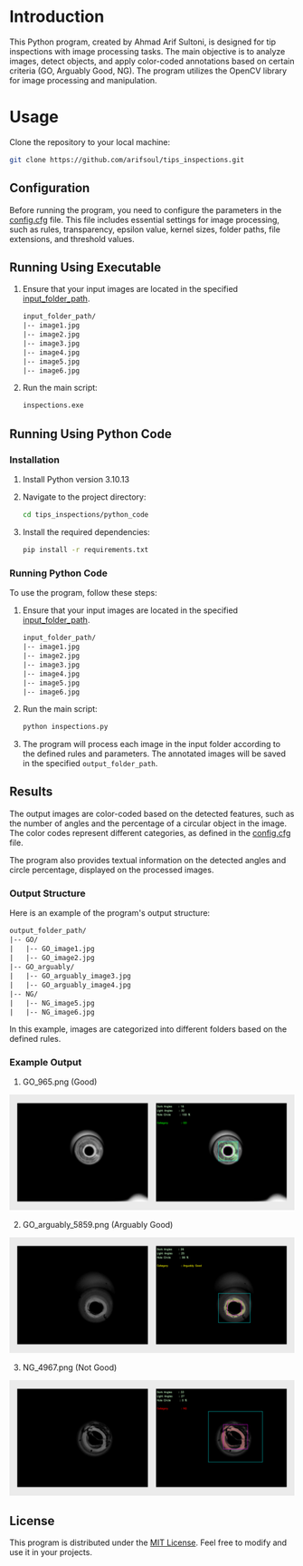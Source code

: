 # Introduction

This Python program, created by Ahmad Arif Sultoni, is designed for tip inspections with image processing tasks. The main objective is to analyze images, detect objects, and apply color-coded annotations based on certain criteria (GO, Arguably Good, NG). The program utilizes the OpenCV library for image processing and manipulation.

# Usage

Clone the repository to your local machine:

   ```bash
   git clone https://github.com/arifsoul/tips_inspections.git
   ```

## Configuration

Before running the program, you need to configure the parameters in the [config.cfg](config.cfg) file. This file includes essential settings for image processing, such as rules, transparency, epsilon value, kernel sizes, folder paths, file extensions, and threshold values.

## Running Using Executable

1. Ensure that your input images are located in the specified [input_folder_path](test%20set).

   ```
   input_folder_path/
   |-- image1.jpg
   |-- image2.jpg
   |-- image3.jpg
   |-- image4.jpg
   |-- image5.jpg
   |-- image6.jpg
   ```

2. Run the main script:

   ```bash
   inspections.exe
   ```


## Running Using Python Code

### Installation

1. Install Python version 3.10.13
   
2. Navigate to the project directory:

   ```bash
   cd tips_inspections/python_code
   ```

3. Install the required dependencies:

   ```bash
   pip install -r requirements.txt
   ```

### Running Python Code

To use the program, follow these steps:

1. Ensure that your input images are located in the specified [input_folder_path](test%20set).

   ```
   input_folder_path/
   |-- image1.jpg
   |-- image2.jpg
   |-- image3.jpg
   |-- image4.jpg
   |-- image5.jpg
   |-- image6.jpg
   ```

2. Run the main script:

   ```bash
   python inspections.py
   ```

3. The program will process each image in the input folder according to the defined rules and parameters. The annotated images will be saved in the specified `output_folder_path`.

## Results

The output images are color-coded based on the detected features, such as the number of angles and the percentage of a circular object in the image. The color codes represent different categories, as defined in the [config.cfg](config.cfg) file.

The program also provides textual information on the detected angles and circle percentage, displayed on the processed images.

### Output Structure

Here is an example of the program's output structure:
```
output_folder_path/
|-- GO/
|   |-- GO_image1.jpg
|   |-- GO_image2.jpg
|-- GO_arguably/
|   |-- GO_arguably_image3.jpg
|   |-- GO_arguably_image4.jpg
|-- NG/
|   |-- NG_image5.jpg
|   |-- NG_image6.jpg
```

In this example, images are categorized into different folders based on the defined rules.

### Example Output

1. GO_965.png (Good)
   
![GO Image](example_output/GO.png)

2. GO_arguably_5859.png (Arguably Good)
   
![Arguably Good Image) Image](example_output/arguably_good.png)

3. NG_4967.png (Not Good)
   
![NG Image](example_output/NG.png)



## License

This program is distributed under the [MIT License](LICENSE). Feel free to modify and use it in your projects.
